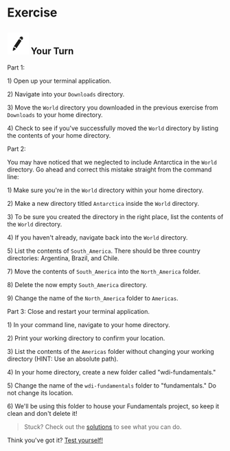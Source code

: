 # Exercise

## ![Your Turn](../../.gitbook/assets/exercise%20%281%29.png) Your Turn

Part 1:

1\) Open up your terminal application.

2\) Navigate into your `Downloads` directory.

3\) Move the `World` directory you downloaded in the previous exercise from `Downloads` to your home directory.

4\) Check to see if you've successfully moved the `World` directory by listing the contents of your home directory.

Part 2:

You may have noticed that we neglected to include Antarctica in the `World` directory. Go ahead and correct this mistake straight from the command line:

1\) Make sure you're in the `World` directory within your home directory.

2\) Make a new directory titled `Antarctica` inside the `World` directory.

3\) To be sure you created the directory in the right place, list the contents of the `World` directory.

4\) If you haven't already, navigate back into the `World` directory.

5\) List the contents of `South_America`. There should be three country directories: Argentina, Brazil, and Chile.

7\) Move the contents of `South_America` into the `North_America` folder.

8\) Delete the now empty `South_America` directory.

9\) Change the name of the `North_America` folder to `Americas`.

Part 3: Close and restart your terminal application.

1\) In your command line, navigate to your home directory.

2\) Print your working directory to confirm your location.

3\) List the contents of the `Americas` folder without changing your working directory \(HINT: Use an absolute path\).

4\) In your home directory, create a new folder called "wdi-fundamentals."

5\) Change the name of the `wdi-fundamentals` folder to "fundamentals." Do not change its location.

6\) We'll be using this folder to house your Fundamentals project, so keep it clean and don't delete it!

> Stuck? Check out the [solutions](../../exercise-solutions.md#controlling-files-with-command-line) to see what you can do.

Think you've got it? [Test yourself!](../developer-tools-quiz-a.md)

